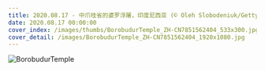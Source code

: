 ```yaml
---
title: 2020.08.17 - 中爪哇省的婆罗浮屠，印度尼西亚 (© Oleh Slobodeniuk/Getty Images)
date: 2020.08.17 00:00:00
cover_index: /images/thumbs/BorobudurTemple_ZH-CN7851562404_533x300.jpg
cover_detail: /images/BorobudurTemple_ZH-CN7851562404_1920x1080.jpg
---
```


![BorobudurTemple](/images/BorobudurTemple_ZH-CN7851562404_1920x1080.jpg)
